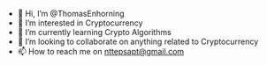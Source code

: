 - 👋 Hi, I’m @ThomasEnhorning
- 👀 I’m interested in Cryptocurrency
- 🌱 I’m currently learning Crypto Algorithms
- 💞️ I’m looking to collaborate on anything related to Cryptocurrency
- 📫 How to reach me on nttepsapt@gmail.com

<!---
ThomasEnhorning/ThomasEnhorning is a ✨ special ✨ repository because its `README.md` (this file) appears on your GitHub profile.
You can click the Preview link to take a look at your changes.
--->
